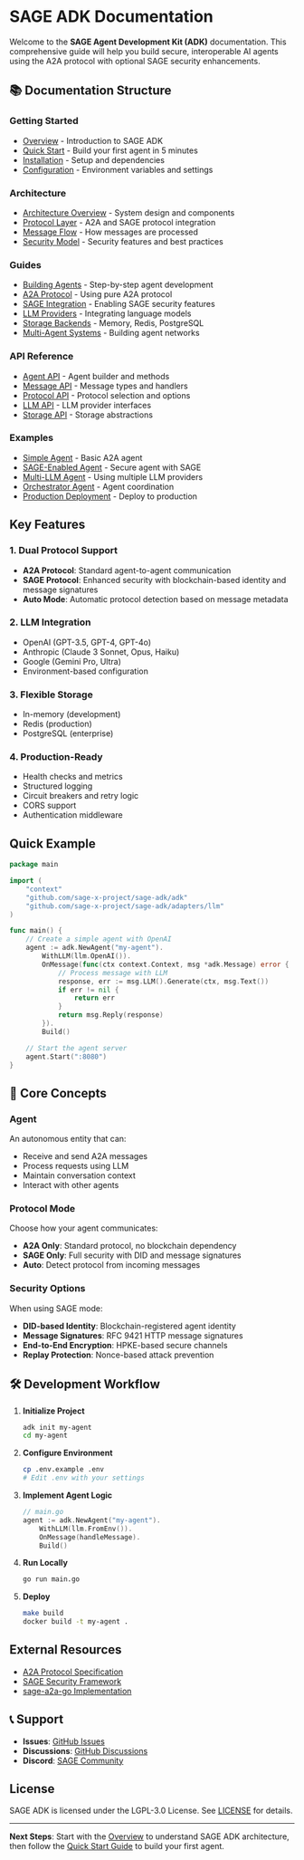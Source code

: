 # SAGE ADK Documentation

Welcome to the **SAGE Agent Development Kit (ADK)** documentation. This comprehensive guide will help you build secure, interoperable AI agents using the A2A protocol with optional SAGE security enhancements.

## 📚 Documentation Structure

### Getting Started
- [Overview](overview.md) - Introduction to SAGE ADK
- [Quick Start](guides/quick-start.md) - Build your first agent in 5 minutes
- [Installation](guides/installation.md) - Setup and dependencies
- [Configuration](guides/configuration.md) - Environment variables and settings

### Architecture
- [Architecture Overview](architecture/overview.md) - System design and components
- [Protocol Layer](architecture/protocol-layer.md) - A2A and SAGE protocol integration
- [Message Flow](architecture/message-flow.md) - How messages are processed
- [Security Model](architecture/security-model.md) - Security features and best practices

### Guides
- [Building Agents](guides/building-agents.md) - Step-by-step agent development
- [A2A Protocol](guides/a2a-protocol.md) - Using pure A2A protocol
- [SAGE Integration](guides/sage-integration.md) - Enabling SAGE security features
- [LLM Providers](guides/llm-providers.md) - Integrating language models
- [Storage Backends](guides/storage-backends.md) - Memory, Redis, PostgreSQL
- [Multi-Agent Systems](guides/multi-agent-systems.md) - Building agent networks

### API Reference
- [Agent API](api/agent.md) - Agent builder and methods
- [Message API](api/message.md) - Message types and handlers
- [Protocol API](api/protocol.md) - Protocol selection and options
- [LLM API](api/llm.md) - LLM provider interfaces
- [Storage API](api/storage.md) - Storage abstractions

### Examples
- [Simple Agent](examples/simple-agent.md) - Basic A2A agent
- [SAGE-Enabled Agent](examples/sage-agent.md) - Secure agent with SAGE
- [Multi-LLM Agent](examples/multi-llm-agent.md) - Using multiple LLM providers
- [Orchestrator Agent](examples/orchestrator-agent.md) - Agent coordination
- [Production Deployment](examples/production-deployment.md) - Deploy to production

##  Key Features

### 1. **Dual Protocol Support**
- **A2A Protocol**: Standard agent-to-agent communication
- **SAGE Protocol**: Enhanced security with blockchain-based identity and message signatures
- **Auto Mode**: Automatic protocol detection based on message metadata

### 2. **LLM Integration**
- OpenAI (GPT-3.5, GPT-4, GPT-4o)
- Anthropic (Claude 3 Sonnet, Opus, Haiku)
- Google (Gemini Pro, Ultra)
- Environment-based configuration

### 3. **Flexible Storage**
- In-memory (development)
- Redis (production)
- PostgreSQL (enterprise)

### 4. **Production-Ready**
- Health checks and metrics
- Structured logging
- Circuit breakers and retry logic
- CORS support
- Authentication middleware

##  Quick Example

```go
package main

import (
    "context"
    "github.com/sage-x-project/sage-adk/adk"
    "github.com/sage-x-project/sage-adk/adapters/llm"
)

func main() {
    // Create a simple agent with OpenAI
    agent := adk.NewAgent("my-agent").
        WithLLM(llm.OpenAI()).
        OnMessage(func(ctx context.Context, msg *adk.Message) error {
            // Process message with LLM
            response, err := msg.LLM().Generate(ctx, msg.Text())
            if err != nil {
                return err
            }
            return msg.Reply(response)
        }).
        Build()

    // Start the agent server
    agent.Start(":8080")
}
```

## 📖 Core Concepts

### Agent
An autonomous entity that can:
- Receive and send A2A messages
- Process requests using LLM
- Maintain conversation context
- Interact with other agents

### Protocol Mode
Choose how your agent communicates:
- **A2A Only**: Standard protocol, no blockchain dependency
- **SAGE Only**: Full security with DID and message signatures
- **Auto**: Detect protocol from incoming messages

### Security Options
When using SAGE mode:
- **DID-based Identity**: Blockchain-registered agent identity
- **Message Signatures**: RFC 9421 HTTP message signatures
- **End-to-End Encryption**: HPKE-based secure channels
- **Replay Protection**: Nonce-based attack prevention

## 🛠️ Development Workflow

1. **Initialize Project**
   ```bash
   adk init my-agent
   cd my-agent
   ```

2. **Configure Environment**
   ```bash
   cp .env.example .env
   # Edit .env with your settings
   ```

3. **Implement Agent Logic**
   ```go
   // main.go
   agent := adk.NewAgent("my-agent").
       WithLLM(llm.FromEnv()).
       OnMessage(handleMessage).
       Build()
   ```

4. **Run Locally**
   ```bash
   go run main.go
   ```

5. **Deploy**
   ```bash
   make build
   docker build -t my-agent .
   ```

## External Resources

- [A2A Protocol Specification](https://github.com/google/a2a-protocol)
- [SAGE Security Framework](https://github.com/sage-x-project/sage)
- [sage-a2a-go Implementation](https://github.com/sage-x-project/sage-a2a-go)

## 📞 Support

- **Issues**: [GitHub Issues](https://github.com/sage-x-project/sage-adk/issues)
- **Discussions**: [GitHub Discussions](https://github.com/sage-x-project/sage-adk/discussions)
- **Discord**: [SAGE Community](https://discord.gg/sage-x)

## License

SAGE ADK is licensed under the LGPL-3.0 License. See [LICENSE](../LICENSE) for details.

---

**Next Steps**: Start with the [Overview](overview.md) to understand SAGE ADK architecture, then follow the [Quick Start Guide](guides/quick-start.md) to build your first agent.
